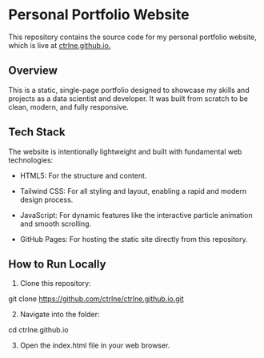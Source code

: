 # Personal Portfolio Website
This repository contains the source code for my personal portfolio website, which is live at [ctrlne.github.io.](https://ctrlne.github.io/)

## Overview
This is a static, single-page portfolio designed to showcase my skills and projects as a data scientist and developer. It was built from scratch to be clean, modern, and fully responsive.

## Tech Stack
The website is intentionally lightweight and built with fundamental web technologies:

- HTML5: For the structure and content.

- Tailwind CSS: For all styling and layout, enabling a rapid and modern design process.

- JavaScript: For dynamic features like the interactive particle animation and smooth scrolling.

- GitHub Pages: For hosting the static site directly from this repository.

## How to Run Locally
1. Clone this repository:

git clone https://github.com/ctrlne/ctrlne.github.io.git

2. Navigate into the folder:

cd ctrlne.github.io

3. Open the index.html file in your web browser.
